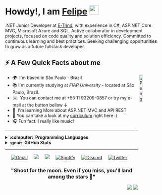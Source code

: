 <!--<img width="30px" margin="0px" src="https://raw.githubusercontent.com/ABSphreak/ABSphreak/master/gifs/Hi.gif">-->
<h1>Howdy!, I am <a href="https://github.com/felipefzn">Felipe</a> <img height="30px" src="https://emojis.slackmojis.com/emojis/images/1531849430/4246/blob-sunglasses.gif?1531849430"></h1>
</h1>

.NET Junior Developer at [E-Trind](https://etrind.com.br/), with experience in C#, ASP.NET Core MVC, Microsoft Azure and SQL. Active collaborator in development projects, focused on code quality and solution efficiency. Committed to continuous learning and best practices. Seeking challenging opportunities to grow as a future fullstack developer.

## ⚡️ A Few Quick Facts about me
* 🌍  I'm based in São Paulo - Brazil
<img align="right" src="https://raw.githubusercontent.com/Tarikul-Islam-Anik/Animated-Fluent-Emojis/master/Emojis/Animals/Penguin.png" alt="Penguin" width="15%" /><br>
* 📚  I'm currently studying at _FIAP University_ - located at São Paulo, Brazil.
* ✉️  You can contact me at +55 11 93209-0857 or try my e-mail at the button bellow ↓
* 🧠  I'm learning More about ASP.NET MVC and API REST
* 📖  You can take a look at my [curriculum](https://github.com/ffaZan/curriculum/blob/main/Felipe_Fazan.pdf) right here :)
* 🎧  Fun fact: I really like music! 

<hr>

<details>
  <summary><b>:computer: &nbsp;Programming Languages</b></summary>
  <br/>

![C#](https://img.shields.io/badge/C%23-239120.svg?&style=flat&logo=c-sharp&logoColor=white)&nbsp;
![.NET](https://img.shields.io/badge/.NET-512BD4.svg?&style=flat&logo=.net&logoColor=white)&nbsp;
![ASP.NET](https://img.shields.io/badge/ASP.NET-512BD4.svg?&style=flat&logo=.net&logoColor=white)&nbsp;
![ASP.NET MVC](https://img.shields.io/badge/ASP.NET%20MVC-512BD4.svg?&style=flat&logo=.net&logoColor=white)&nbsp;
![REST API](https://img.shields.io/badge/REST%20API-25D366.svg?&style=flat&logo=rest&logoColor=white)&nbsp;
![HTML](https://img.shields.io/badge/HTML5-E34F26.svg?&style=flat&logo=html5&logoColor=white)&nbsp;
![CSS](https://img.shields.io/badge/CSS3-%231572B6.svg?&style=flat&logo=css3&logoColor=white)&nbsp;
![Bootstrap](https://img.shields.io/badge/Bootstrap-563D7C.svg?&style=flat&logo=bootstrap&logoColor=white)&nbsp;
![JavaScript](https://img.shields.io/badge/JavaScript-F7DF1E.svg?&style=flat&logo=javascript&logoColor=black)&nbsp;
![SQL](https://img.shields.io/badge/SQL-4479A1.svg?&style=flat&logo=postgresql&logoColor=white)&nbsp;
![Git](https://img.shields.io/badge/Git-F05033.svg?&style=flat&logo=git&logoColor=white)&nbsp;

</details>

<details>
  <summary><b>:gear: &nbsp;GitHub Stats</b></summary>
  <br/>
    <p align="center">
        <img height="137px" src="https://github-readme-streak-stats.herokuapp.com/?user=felipefzn&hide_border=true&theme=nightowl" />
    </p>
    <p align="center">
        <img height="137px" src="https://github-readme-stats.vercel.app/api?username=felipefzn&hide_title=true&hide_border=true&show_icons=true&include_all_commits=true&count_private=true&line_height=21&theme=nightowl"/>          <img height="137px" src="https://github-readme-stats.vercel.app/api/top-langs/?username=felipefzn&hide=html&hide_title=true&hide_border=true&layout=compact&langs_count=8&theme=nightowl" />
    </p>
</details>

<hr>

<p align="center"> 
  <a href="mailto:felipeffazandebrito@gmail.com"><img src="https://img.shields.io/badge/Gmail-D14836?style=for-the-badge&logo=gmail&logoColor=white" alt="Gmail"></a>&nbsp;&nbsp;&nbsp;&nbsp;
  <a href="https://www.instagram.com/felipe_fzn/"><img src="https://img.shields.io/badge/instagram-%23dc2743.svg?&style=for-the-badge&logo=instagram&logoColor=white" /></a>&nbsp;&nbsp;&nbsp;&nbsp;
  <a href="https://www.linkedin.com/in/felipefazan//"><img src="https://img.shields.io/badge/linkedin-%230077B5.svg?&style=for-the-badge&logo=linkedin&logoColor=white" /></a>&nbsp;&nbsp;&nbsp;&nbsp;
  <a href="https://open.spotify.com/user/rs2kuqdhcbyl4vgim0qwiao4s"><img src="https://img.shields.io/badge/Spotify-1ED760?style=for-the-badge&logo=spotify&logoColor=white" alt="Spotify"></a>&nbsp;&nbsp;&nbsp;&nbsp;
  <a href="https://discord.com/users/fznn"><img src="https://img.shields.io/badge/Discord-%237289DA?style=for-the-badge&logo=discord&logoColor=white" alt="Discord"></a>&nbsp;&nbsp;&nbsp;&nbsp;
  <a href="https://twitter.com/f_fznn"><img src="https://img.shields.io/badge/Twitter-%231DA1F2?style=for-the-badge&logo=twitter&logoColor=white" alt="Twitter"></a>&nbsp;&nbsp;&nbsp;&nbsp;
</p>


</div>
  
  <h3 align="center"> "Shoot for the moon. Even if you miss, you'll land among the stars 🚀" </h3>

<p align="right">
<img src="https://komarev.com/ghpvc/?username=felipefzn&style=plastic&label=Views">
<img src="https://badges.pufler.dev/visits/felipefzn/felipefzn?color=black&logo=github"/>
</p>

